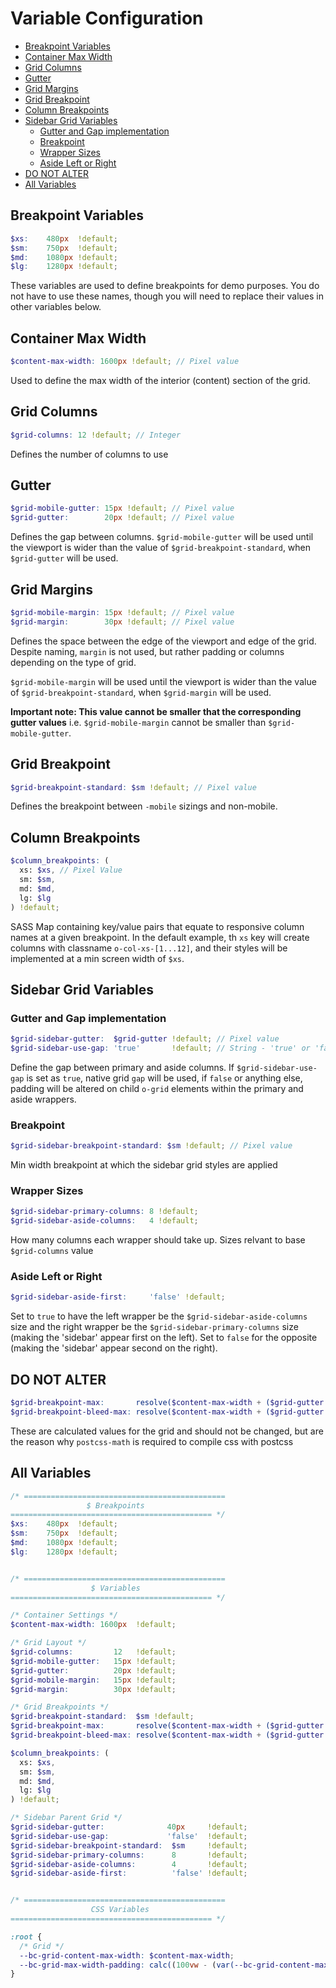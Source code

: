 # Variable Configuration

- [Breakpoint Variables](#breakpoint-variables)
- [Container Max Width](#container-max-width)
- [Grid Columns](#grid-columns)
- [Gutter](#gutter)
- [Grid Margins](#grid-margins)
- [Grid Breakpoint](#grid-breakpoint)
- [Column Breakpoints](#column-breakpoints)
- [Sidebar Grid Variables](#sidebar-grid-variables)
  - [Gutter and Gap implementation](#gutter-and-gap-implementation)
  - [Breakpoint](#breakpoint)
  - [Wrapper Sizes](#wrapper-sizes)
  - [Aside Left or Right](#aside-left-or-right)
- [DO NOT ALTER](#do-not-alter)
- [All Variables](#all-variables)


## Breakpoint Variables

```scss
$xs:    480px  !default;
$sm:    750px  !default;
$md:    1080px !default;
$lg:    1280px !default;
```
These variables are used to define breakpoints for demo purposes. You do not have to use these names, though you will need to replace their values in other variables below.


## Container Max Width
```scss
$content-max-width: 1600px !default; // Pixel value
```
Used to define the max width of the interior (content) section of the grid.


## Grid Columns
```scss
$grid-columns: 12 !default; // Integer
```
Defines the number of columns to use


## Gutter
```scss
$grid-mobile-gutter: 15px !default; // Pixel value
$grid-gutter:        20px !default; // Pixel value
```
Defines the gap between columns. `$grid-mobile-gutter` will be used until the viewport is wider than the value of `$grid-breakpoint-standard`, when `$grid-gutter` will be used.


## Grid Margins
```scss
$grid-mobile-margin: 15px !default; // Pixel value
$grid-margin:        30px !default; // Pixel value
```
Defines the space between the edge of the viewport and edge of the grid. Despite naming, `margin` is not used, but rather padding or columns depending on the type of grid.

`$grid-mobile-margin` will be used until the viewport is wider than the value of `$grid-breakpoint-standard`, when `$grid-margin` will be used.

**Important note: This value cannot be smaller that the corresponding gutter values** i.e. `$grid-mobile-margin` cannot be smaller than `$grid-mobile-gutter`.


## Grid Breakpoint
```scss
$grid-breakpoint-standard: $sm !default; // Pixel value
```
Defines the breakpoint between `-mobile` sizings and non-mobile.


## Column Breakpoints
```scss
$column_breakpoints: (
  xs: $xs, // Pixel Value
  sm: $sm,
  md: $md,
  lg: $lg
) !default;
```
SASS Map containing key/value pairs that equate to responsive column names at a given breakpoint. In the default example, th `xs` key will create columns with classname `o-col-xs-[1...12]`, and their styles will be implemented at a min screen width of `$xs`.


## Sidebar Grid Variables

### Gutter and Gap implementation
```scss
$grid-sidebar-gutter:  $grid-gutter !default; // Pixel value
$grid-sidebar-use-gap: 'true'       !default; // String - 'true' or 'false'
```
Define the gap between primary and aside columns. If `$grid-sidebar-use-gap` is set as `true`, native grid `gap` will be used, if `false` or anything else, padding will be altered on child `o-grid` elements within the primary and aside wrappers.

### Breakpoint
```scss
$grid-sidebar-breakpoint-standard: $sm !default; // Pixel value
```
Min width breakpoint at which the sidebar grid styles are applied


### Wrapper Sizes
```scss
$grid-sidebar-primary-columns: 8 !default;
$grid-sidebar-aside-columns:   4 !default;
```
How many columns each wrapper should take up. Sizes relvant to base `$grid-columns` value


### Aside Left or Right
```scss
$grid-sidebar-aside-first:     'false' !default;
```
Set to `true` to have the left wrapper be the `$grid-sidebar-aside-columns` size and the right wrapper be the `$grid-sidebar-primary-columns` size (making the 'sidebar' appear first on the left). Set to `false` for the opposite (making the 'sidebar' appear second on the right).


## DO NOT ALTER
```scss
$grid-breakpoint-max:       resolve($content-max-width + ($grid-gutter * 2));
$grid-breakpoint-bleed-max: resolve($content-max-width + ($grid-gutter * 2) + (($grid-margin - $grid-gutter) * 2));
```
These are calculated values for the grid and should not be changed, but are the reason why `postcss-math` is required to compile css with postcss



## All Variables

```scss
/* =============================================
                 $ Breakpoints
============================================= */
$xs:    480px  !default;
$sm:    750px  !default;
$md:    1080px !default;
$lg:    1280px !default;


/* =============================================
                  $ Variables
============================================= */

/* Container Settings */
$content-max-width: 1600px  !default;

/* Grid Layout */
$grid-columns:         12   !default;
$grid-mobile-gutter:   15px !default;
$grid-gutter:          20px !default;
$grid-mobile-margin:   15px !default;
$grid-margin:          30px !default;

/* Grid Breakpoints */
$grid-breakpoint-standard:  $sm !default;
$grid-breakpoint-max:       resolve($content-max-width + ($grid-gutter * 2));
$grid-breakpoint-bleed-max: resolve($content-max-width + ($grid-gutter * 2) + (($grid-margin - $grid-gutter) * 2));

$column_breakpoints: (
  xs: $xs,
  sm: $sm,
  md: $md,
  lg: $lg
) !default;

/* Sidebar Parent Grid */
$grid-sidebar-gutter:              40px     !default;
$grid-sidebar-use-gap:             'false'  !default;
$grid-sidebar-breakpoint-standard:  $sm     !default;
$grid-sidebar-primary-columns:      8       !default;
$grid-sidebar-aside-columns:        4       !default;
$grid-sidebar-aside-first:          'false' !default;


/* =============================================
                  CSS Variables
============================================= */

:root {
  /* Grid */
  --bc-grid-content-max-width: $content-max-width;
  --bc-grid-max-width-padding: calc((100vw - (var(--bc-grid-content-max-width)) ) / 2);
}
```